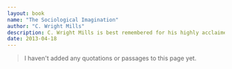 ```yaml
---
layout: book
name: "The Sociological Imagination"
author: "C. Wright Mills"
description: C. Wright Mills is best remembered for his highly acclaimed work The Sociological Imagination, in which he set forth his views on how social science should be pursued. Hailed upon publication as a cogent and hard-hitting critique, The Sociological Imagination took issue with the ascendant schools of sociology in the United States, calling for a humanist sociology connecting the social, personal, and historical dimensions of our lives. The sociological imagination Mills calls for is a sociological vision, a way of looking at the world that can see links between the apparently private problems of the individual and important social issues.
date: 2013-04-18
---
```


> I haven't added any quotations or passages to this page yet.
